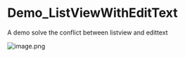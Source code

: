 # Demo_ListViewWithEditText
A demo solve the conflict between listview and edittext

![image.png](http://upload-images.jianshu.io/upload_images/1780352-32d3e419bfe07fd5.png?imageMogr2/auto-orient/strip%7CimageView2/2/w/360)
